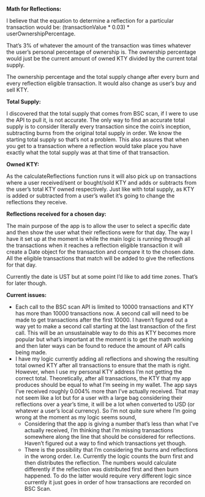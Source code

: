 <b>Math for Reflections:</b>

I believe that the equation to determine a reflection for a particular transaction would be: 
(transactionValue * 0.03) * userOwnershipPercentage.

That’s 3% of whatever the amount of the transaction was times whatever the user’s personal percentage of ownership is. The ownership percentage would just be the current amount of owned KTY divided by the current total supply.

The ownership percentage and the total supply change after every burn and every reflection eligible transaction. It would also change as user’s buy and sell KTY.

<b>Total Supply:</b>

I discovered that the total supply that comes from BSC scan, if I were to use the API to pull it, is not accurate. The only way to find an accurate total supply is to consider literally every transaction since the coin’s inception, subtracting burns from the original total supply in order. We know the starting total supply so that’s not a problem. This also assures that when you get to a transaction where a reflection would take place you have exactly what the total supply was at that time of that transaction.

<b>Owned KTY:</b>

As the calculateReflections function runs it will also pick up on transactions where a user received/sent or bought/sold KTY and adds or subtracts from the user’s total KTY owned respectively. Just like with total supply, as KTY is added or subtracted from a user’s wallet it’s going to change the reflections they receive.

<b>Reflections received for a chosen day:</b>

The main purpose of the app is to allow the user to select a specific date and then show the user what their reflections were for that day. The way I have it set up at the moment is while the main logic is running through all the transactions when it reaches a reflection eligible transaction it will create a Date object for the transaction and compare it to the chosen date. All the eligible transactions that match will be added to give the reflections for that day.

Currently the date is UST but at some point I’d like to add time zones. That’s for later though. 

<b>Current issues:</b>

<ul>
<li>
Each call to the BSC scan API is limited to 10000 transactions and KTY has more than 10000 transactions now. A second call will need to be made to get transactions after the first 10000. I haven’t figured out a way yet to make a second call starting at the last transaction of the first call. This will be an unsustainable way to do this as KTY becomes more popular but what’s important at the moment is to get the math working and then later ways can be found to reduce the amount of API calls being made.
</li>
  
<li>
I have my logic currently adding all reflections and showing the resulting total owned KTY after all transactions to ensure that the math is right. However, when I use my personal KTY address I’m not getting the correct total. Theoretically, after all transactions, the KTY that my app produces should be equal to what I’m seeing in my wallet. The app says I’ve received roughly 0.004% more than I’ve actually received. That may not seem like a lot but for a user with a large bag considering their reflections over a year’s time, it will be a lot when converted to USD (or whatever a user’s local currency). So I’m not quite sure where I’m going wrong at the moment as my logic seems sound,
<ul>
  <li>
  Considering that the app is giving a number that’s less than what I’ve actually received, I’m thinking that I’m missing transactions somewhere along the line that should be considered for reflections. Haven’t figured out a way to find which transactions yet though.
  </li>
  <li>
  There is the possibility that I’m considering the burns and reflections in the wrong order. I.e. Currently the logic counts the burn first and then distributes the reflection. The numbers would calculate differently if the reflection was distributed first and then burn happened. To do the latter would require very different logic since currently it just goes in order of how transactions are recorded on BSC Scan.
  </li>
</ul>
</li>
</ul>
